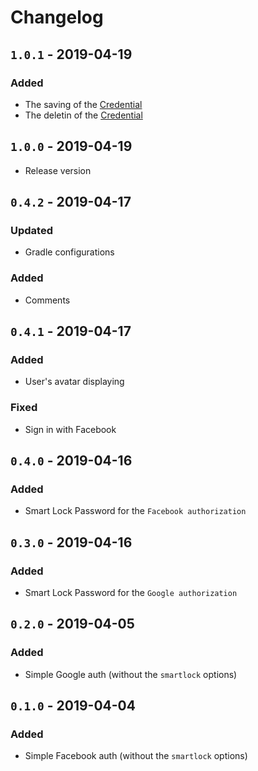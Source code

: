 # Changelog

## `1.0.1` - 2019-04-19
### Added
- The saving of the [Credential](https://developers.google.com/android/reference/com/google/android/gms/auth/api/credentials/Credential)
- The deletin of the [Credential](https://developers.google.com/android/reference/com/google/android/gms/auth/api/credentials/Credential)

## `1.0.0` - 2019-04-19
- Release version

## `0.4.2` - 2019-04-17
### Updated
- Gradle configurations
### Added
- Comments

## `0.4.1` - 2019-04-17
### Added
- User's avatar displaying
### Fixed
- Sign in with Facebook

## `0.4.0` - 2019-04-16
### Added
- Smart Lock Password for the `Facebook authorization`

## `0.3.0` - 2019-04-16
### Added
- Smart Lock Password for the `Google authorization`

## `0.2.0` - 2019-04-05
### Added
- Simple Google auth (without the `smartlock` options)

## `0.1.0` - 2019-04-04
### Added
- Simple Facebook auth (without the `smartlock` options)